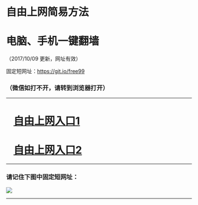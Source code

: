 ﻿# 自由上网简易方法

# 电脑、手机一键翻墙

（2017/10/09 更新，网址有效）

固定短网址：https://git.io/free99

### （微信如打不开，请转到浏览器打开）


***





# &nbsp;&nbsp; <a href="http://ft148215340.fwq-tz-1001.info/fwqtz01.html?t=10090011065 " target="_blank">自由上网入口1</a>
# &nbsp;&nbsp; <a href="http://ft2353927402.fwq-tz-1002.info/fwqtz02.html?t=10090011669 " target="_blank">自由上网入口2</a>
***

### 请记住下图中固定短网址：

<img src="https://s3-us-west-2.amazonaws.com/fwq-1001/yjfq-20170905okok.png" /> 


***

